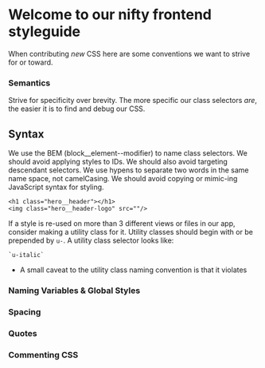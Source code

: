# Welcome to our nifty frontend styleguide

When contributing _new_ CSS here are some conventions we want to strive for or toward.

### Semantics

Strive for specificity over brevity. The more specific our class selectors _are_, the easier it is to find and debug our CSS.

## Syntax

We use the BEM (block__element--modifier) to name class selectors. We should avoid applying styles to IDs. We should also avoid targeting descendant selectors. We use hypens to separate two words in the same name space, not camelCasing. We should avoid copying or mimic-ing JavaScript syntax for styling.

```
<h1 class="hero__header"></h1>
<img class="hero__header-logo" src=""/>
```

If a style is re-used on more than 3 different views or files in our app, consider making a utility class for it. Utility classes should begin with or be prepended by `u-`. A utility class selector looks like:

```
`u-italic`
```

* A small caveat to the utility class naming convention is that it violates 

### Naming Variables & Global Styles

### Spacing

### Quotes

### Commenting CSS
